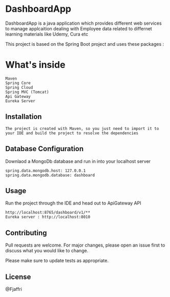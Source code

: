 # DashboardApp

DashboardApp is a java application which provides different web services to manage applcaition dealing with Employee data related to differnet learning materials like Udemy, Cura etc

This project is based on the Spring Boot project and uses these packages :

# What's inside
```
Maven
Spring Core
Spring Cloud
Spring MVC (Tomcat)
Api Gateway
Eureka Server
```

## Installation
```
The project is created with Maven, so you just need to import it to your IDE and build the project to resolve the dependencies
```

## Database Configuration
Downlaod a MongoDb database and run in into your localhost server

```
spring.data.mongodb.host: 127.0.0.1
spring.data.mongodb.database: dashboard
```

## Usage
Run the project through the IDE and head out to ApiGateway API

```
http://localhost:8765/dashboard/v1/**
Eureka server : http://localhost:8010

```

## Contributing
Pull requests are welcome. For major changes, please open an issue first to discuss what you would like to change.

Please make sure to update tests as appropriate.

## License
@Fjaffri
